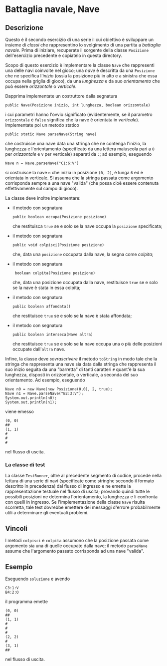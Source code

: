 Battaglia navale, Nave
======================

Descrizione
-----------

Questo è il secondo esercizio di una serie il cui obiettivo è sviluppare un
insieme di *classi* che rappresentino lo svolgimento di una partita a *battaglia
navale*. Prima di iniziare, recuperate il sorgente della classe `Posizione`
dell'esercizio precedente e copiatelo in questa directory.

Scopo di questo esercizio è implementare la classe `Nave` che rappresenti una
delle navi coinvolte nel gioco; una *nave* è descritta da una `Posizione` che ne
specifica l'*inizio* (ossia la posizione più in alto e a sinistra che essa
occupa nella griglia di gioco), da una *lunghezza* e da suo *orientamento* che
può essere *orizzontale* o *verticale*.

Dapprima implementate un costruttore dalla segnatura

    public Nave(Posizione inizio, int lunghezza, boolean orizzontale)

i cui parametri hanno l'ovvio significato (evidentemente, se il parametro
`orizzontale` è `false` significa che la nave è orientata in *verticale*).
Implementate poi un metodo statico

    public static Nave parseNave(String nave)

che costruisce una nave data una stringa che ne contenga l'inizio, la lunghezza
e l'orientamento (specificato da una lettera maiuscola pari a `O` per
*orizzontale* e `V` per verticale) separati da `:`; ad esempio, eseguendo

    Nave n = Nave.parseNave("C1:6:V")

si costruisce la nave `n` che inizia in posizione `(0, 2)`, è lunga `6` ed è
orientata in verticale. Si assuma che la stringa passata come argomento
corrisponda sempre a una nave "valida" (che possa cioè essere contenuta
effettivamente sul campo di gioco).

La classe deve inoltre implementare:

* il metodo con segnatura

      public boolean occupa(Posizione posizione)

   che restituisca `true` se e solo se la nave occupa la `posizione` specificata;

* il metodo con segnatura

      public void colpisci(Posizione posizione)

  che, data una `posizione` occupata dalla nave, la segna come *colpita*;

* il metodo con segnatura

       boolean colpita(Posizione posizione)

  che, data una posizione occupata dalla nave, restituisce `true` se e solo se
  la nave è stata in essa colpita;

* il metodo con segnatura

      public boolean affondata()

  che restituisce `true` se e solo se la nave è stata affondata;

* il metodo con segnatura

      public boolean interseca(Nave altra)

  che restituisce `true` se e solo se la nave occupa una o più delle posizioni
  occupate dall'`altra` nave.

Infine, la classe deve *sovrascrivere* il metodo `toString` in modo tale che la
stringa che rappresenta una nave sia data dalla stringa che rappresenta il suo
inizio seguita da una "barretta" di tanti caratteri `#` quant'è la sua
lunghezza, disposti in orizzontale, o verticale, a seconda del suo orientamento.
Ad esempio, eseguendo

	Nave n0 = new Nave(new Posizione(0,0), 2, true);
	Nave n1 = Nave.parseNave("B2:3:V");
	System.out.println(n0);
	System.out.println(n1);

viene emesso

    (0, 0)
    ##
    (1, 1)
    #
    #
    #

nel flusso di uscita.

### La classe di test

La classe `TestRunner`, oltre al precedente segmento di codice, procede nella
lettura di una serie di navi (specificate come stringhe secondo il formato
descritto in precedenza) dal flusso di ingresso e ne emette la rappresentazione
testuale nel flusso di uscita; provando quindi tutte le possibili posizioni ne
determina l'orientamento, la lunghezza e li confronta con quelli in ingresso. Se
l'implementazione della classe `Nave` risulta scorretta, tale test dovrebbe
emettere dei messaggi d'errore probabilmente utili a determinare gli eventuali
problemi.


Vincoli
-------

I metodi `colpisci` e `colpita` assumono che la posizione passata come
argomento sia una di quelle occupate dalla nave; il metodo `parseNave` assume
che l'argomento passato corrisponda ad una nave "valida".


Esempio
-------

Eseguendo  `soluzione` e avendo

    C3:1:V
    B4:2:O

il programma emette

    (0, 0)
    ##
    (1, 1)
    #
    #
    #
    (2, 2)
    #
    (3, 1)
    ##

nel flusso di uscita.
